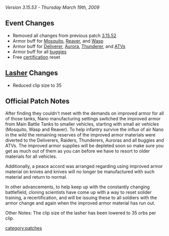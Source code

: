 _Version 3.15.53 - Thursday March 19th, 2009_

## Event Changes

- Removed all changes from previous patch
  [3.15.52](3.md.15.52)
- Armor buff for [Mosquito](../Mosquito.md),
  [Reaver](../Reaver.md), and [Wasp](../Wasp.md)
- Armor buff for [Deliverer](../Deliverer.md),
  [Aurora](../Aurora.md), [Thunderer](../Thunderer.md), and
  [ATVs](../ATV.md)
- Armor buff for all [buggies](../Assault_Buggy.md)
- Free [certification](certification.md) reset

## [Lasher](../Lasher.md) Changes

- Reduced clip size to 35

## Official Patch Notes

After finding they couldn't meet with the demands on improved armor for
all of those tanks, Nano manufacturing settings switched the improved
armor from Main Battle Tanks to smaller vehicles, starting with small
air vehicles (Mosquito, Wasp and Reaver). To help infantry survive the
influx of air Nano in the wild the remaining reserves of the improved
armor materials were diverted to the Deliverers, Raiders, Thunderers,
Auroras and all buggies and ATVs. The improved armor supplies will be
depleted soon so make sure you get as much out of them as you can before
we have to resort to older materials for all vehicles.

Additionally, a peace accord was arranged regarding using improved armor
material on knives and knives will no longer be manufactured with such
material and return to normal.

In other advancements, to help keep up with the constantly changing
battlefield, cloning scientists have come up with a way to reset solider
training, a recertification, and will be issuing these to all soldiers
with the armor change and again when the improved armor material has run
out.

Other Notes: The clip size of the lasher has been lowered to 35 orbs per
clip.

[category:patches](category:patches.md)
